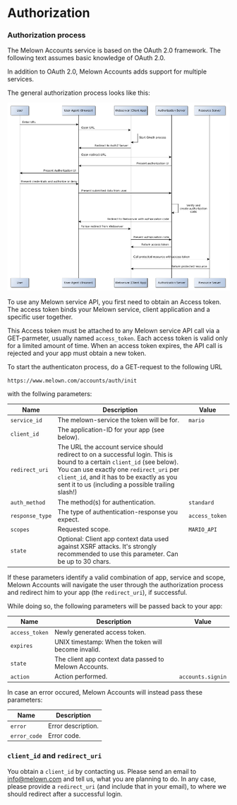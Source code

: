 # Authorization

### Authorization process

The Melown Accounts service is based on the OAuth 2.0 framework.
The following text assumes basic knowledge of OAuth 2.0.

In addition to OAuth 2.0, Melown Accounts adds support for multiple services.

The general authorization process looks like this:

![Authorization process](../img/authorization.png "Authorization process")

To use any Melown service API, you first need to obtain an Access token. The access
token binds your Melown service, client application and a specific user together.

This Access token must be attached to any Melown service API call via a
GET-parmeter, usually named `access_token`. Each access token is valid only for
a limited amount of time. When an access token expires, the API call is rejected
and your app must obtain a new token.

To start the authenticaton process, do a GET-request to the following URL

```
https://www.melown.com/accounts/auth/init
```

with the follwing parameters:

|Name           |Description                              |Value |
|---------------|-----------------------------------------|--------|
|`service_id`   |The melown-service the token will be for.|`mario` |
|`client_id`    |The application-ID for your app (see below).||
|`redirect_uri` |The URL the account service should redirect to on a successful login. This is bound to a certain `client_id` (see below). You can use exactly one `redirect_uri` per `client_id`, and it has to be exactly as you sent it to us (including a possible trailing slash!)||
|`auth_method`  |The method(s) for authentication. |`standard` |
|`response_type`|The type of authentication-response you expect.|`access_token` |
|`scopes`       |Requested scope.|`MARIO_API` |
|`state`        |Optional: Client app context data used against XSRF attacks. It's strongly recommended to use this parameter. Can be up to 30 chars.||

If these parameters identify a valid combination of app, service and scope, Melown
Accounts will navigate the user through the authorization process and redirect
him to your app (the `redirect_uri`), if successful.

While doing so, the following parameters will be passed back to your app:

|Name           |Description                              |Value |
|---------------|-----------------------------------------|------|
|`access_token` |Newly generated access token.            ||
|`expires`      |UNIX timestamp: When the token will become invalid.||
|`state`        |The client app context data passed to Melown Accounts.||
|`action`       |Action performed.                        |`accounts.signin`|

In case an error occured, Melown Accounts will instead pass these parameters:

|Name         |Description        |
|-------------|-------------------|
|`error`      |Error description. |
|`error_code` |Error code.        |

### `client_id` and `redirect_uri`

You obtain a `client_id` by contacting us. Please send an email to info@melown.com
and tell us, what you are planning to do. In any case, please provide a `redirect_uri` (and include that in your email), to where we should redirect after a successful login.

